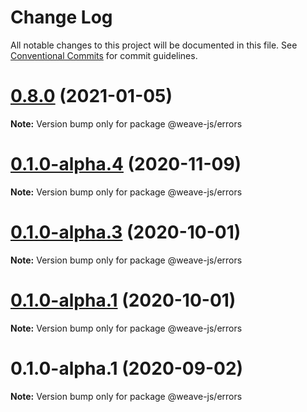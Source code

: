 # Change Log

All notable changes to this project will be documented in this file.
See [Conventional Commits](https://conventionalcommits.org) for commit guidelines.

# [0.8.0](https://github.com/weave-microservices/weave/compare/@weave-js/errors@0.1.0-alpha.4...@weave-js/errors@0.8.0) (2021-01-05)

**Note:** Version bump only for package @weave-js/errors





# [0.1.0-alpha.4](https://github.com/weave-microservices/weave/compare/@weave-js/errors@0.1.0-alpha.3...@weave-js/errors@0.1.0-alpha.4) (2020-11-09)

**Note:** Version bump only for package @weave-js/errors





# [0.1.0-alpha.3](https://github.com/weave-microservices/weave/compare/@weave-js/errors@0.1.0-alpha.1...@weave-js/errors@0.1.0-alpha.3) (2020-10-01)

**Note:** Version bump only for package @weave-js/errors





# [0.1.0-alpha.1](https://github.com/weave-microservices/weave/compare/@weave-js/errors@0.1.0-alpha.1...@weave-js/errors@0.1.0-alpha.1) (2020-10-01)

**Note:** Version bump only for package @weave-js/errors





# 0.1.0-alpha.1 (2020-09-02)

**Note:** Version bump only for package @weave-js/errors
